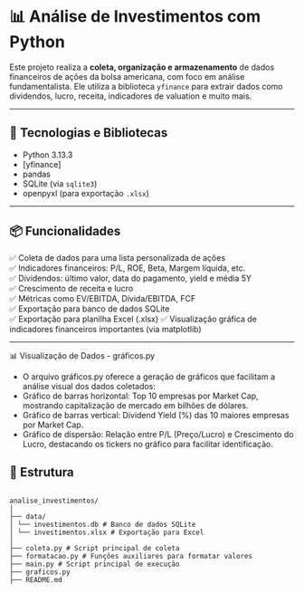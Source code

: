 # 📊 Análise de Investimentos com Python

Este projeto realiza a **coleta, organização e armazenamento** de dados financeiros de ações da bolsa americana, com foco em análise fundamentalista. Ele utiliza a biblioteca `yfinance` para extrair dados como dividendos, lucro, receita, indicadores de valuation e muito mais.

---

## 🧰 Tecnologias e Bibliotecas

- Python 3.13.3
- [yfinance]
- pandas
- SQLite (via `sqlite3`)
- openpyxl (para exportação `.xlsx`)

---

## 📦 Funcionalidades

✅ Coleta de dados para uma lista personalizada de ações  
✅ Indicadores financeiros: P/L, ROE, Beta, Margem líquida, etc.  
✅ Dividendos: último valor, data do pagamento, yield e média 5Y  
✅ Crescimento de receita e lucro  
✅ Métricas como EV/EBITDA, Dívida/EBITDA, FCF  
✅ Exportação para banco de dados SQLite  
✅ Exportação para planilha Excel (.xlsx)
✅ Visualização gráfica de indicadores financeiros importantes (via matplotlib)

---
📊 Visualização de Dados - gráficos.py
- O arquivo gráficos.py oferece a geração de gráficos que facilitam a análise visual dos dados coletados:
- Gráfico de barras horizontal: Top 10 empresas por Market Cap, mostrando capitalização de mercado em bilhões de dólares.
- Gráfico de barras vertical: Dividend Yield (%) das 10 maiores empresas por Market Cap.
- Gráfico de dispersão: Relação entre P/L (Preço/Lucro) e Crescimento do Lucro, destacando os tickers no gráfico para facilitar identificação.

## 📁 Estrutura
```text

analise_investimentos/
│
├── data/
│ └── investimentos.db # Banco de dados SQLite
│ └── investimentos.xlsx # Exportação para Excel
│
├── coleta.py # Script principal de coleta
├── formatacao.py # Funções auxiliares para formatar valores
├── main.py # Script principal de execução
├── graficos.py
├── README.md
